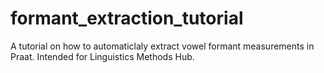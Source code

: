# formant_extraction_tutorial
A tutorial on how to automaticlaly extract vowel formant measurements in Praat. Intended for Linguistics Methods Hub.
